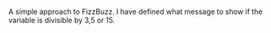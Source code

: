A simple approach to FizzBuzz. I have defined what message to show if the variable is divisible by 3,5 or 15.
